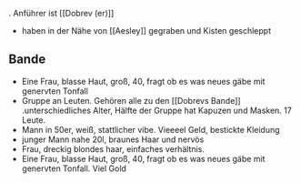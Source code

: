 . Anführer ist [[Dobrev (er)]]
- haben in der Nähe von [[Aesley]] gegraben und Kisten geschleppt

## Bande
- Eine Frau, blasse Haut, groß, 40, fragt ob es was neues gäbe mit genervten Tonfall
- Gruppe an Leuten. Gehören alle zu den [[Dobrevs Bande]] .unterschiedliches Alter, Hälfte der Gruppe hat Kapuzen und Masken. 17 Leute. 
- Mann in 50er, weiß, stattlicher vibe. Vieeeel Geld, bestickte Kleidung
- junger Mann nahe 20l, braunes Haar und nervös
- Frau, dreckig blondes haar, einfaches verhältnis.
- Eine Frau, blasse Haut, groß, 40, fragt ob es was neues gäbe mit genervten Tonfall. Viel Gold